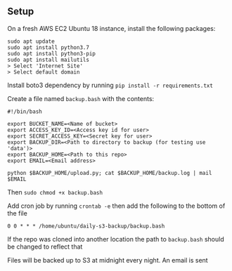 ## Setup

On a fresh AWS EC2 Ubuntu 18 instance, install the following packages:

```
sudo apt update
sudo apt install python3.7
sudo apt install python3-pip
sudo apt install mailutils
> Select 'Internet Site'
> Select default domain
```

Install boto3 dependency by running ```pip install -r requirements.txt```

Create a file named ```backup.bash``` with the contents:

```
#!/bin/bash

export BUCKET_NAME=<Name of bucket>
export ACCESS_KEY_ID=<Access key id for user>
export SECRET_ACCESS_KEY=<Secret key for user>
export BACKUP_DIR=<Path to directory to backup (for testing use 'data')>
export BACKUP_HOME=<Path to this repo>
export EMAIL=<Email address>

python $BACKUP_HOME/upload.py; cat $BACKUP_HOME/backup.log | mail $EMAIL
```

Then ```sudo chmod +x backup.bash```

Add cron job by running ```crontab -e``` then add the following to the bottom of the file
```
0 0 * * * /home/ubuntu/daily-s3-backup/backup.bash
```
If the repo was cloned into another location the path to ```backup.bash``` should be changed to reflect that

Files will be backed up to S3 at midnight every night. An email is sent
